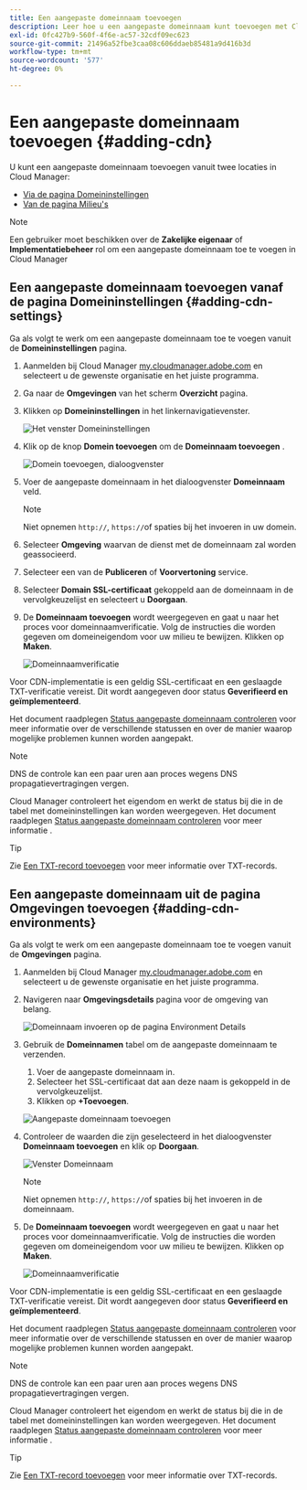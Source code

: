 ```yaml
---
title: Een aangepaste domeinnaam toevoegen
description: Leer hoe u een aangepaste domeinnaam kunt toevoegen met Cloud Manager.
exl-id: 0fc427b9-560f-4f6e-ac57-32cdf09ec623
source-git-commit: 21496a52fbe3caa08c606ddaeb85481a9d416b3d
workflow-type: tm+mt
source-wordcount: '577'
ht-degree: 0%

---
```


# Een aangepaste domeinnaam toevoegen {#adding-cdn}

U kunt een aangepaste domeinnaam toevoegen vanuit twee locaties in Cloud Manager:

* [Via de pagina Domeininstellingen](#adding-cdn-settings)
* [Van de pagina Milieu&#39;s](#adding-cdn-environments)

>[!NOTE]
>
>Een gebruiker moet beschikken over de **Zakelijke eigenaar** of **Implementatiebeheer** rol om een aangepaste domeinnaam toe te voegen in Cloud Manager

## Een aangepaste domeinnaam toevoegen vanaf de pagina Domeininstellingen {#adding-cdn-settings}

Ga als volgt te werk om een aangepaste domeinnaam toe te voegen vanuit de **Domeininstellingen** pagina.

1. Aanmelden bij Cloud Manager [my.cloudmanager.adobe.com](https://my.cloudmanager.adobe.com/) en selecteert u de gewenste organisatie en het juiste programma.

1. Ga naar de **Omgevingen** van het scherm **Overzicht** pagina.

1. Klikken op **Domeininstellingen** in het linkernavigatievenster.

   ![Het venster Domeininstellingen](/help/implementing/cloud-manager/assets/cdn/cdn-create.png)

1. Klik op de knop **Domein toevoegen** om de **Domeinnaam toevoegen** .

   ![Domein toevoegen, dialoogvenster](/help/implementing/cloud-manager/assets/cdn/add-cdn1.png)

1. Voer de aangepaste domeinnaam in het dialoogvenster **Domeinnaam** veld.

   >[!NOTE]
   >
   >Niet opnemen `http://`, `https://`of spaties bij het invoeren in uw domein.

1. Selecteer **Omgeving** waarvan de dienst met de domeinnaam zal worden geassocieerd.

1. Selecteer een van de **Publiceren** of **Voorvertoning** service.

1. Selecteer **Domain SSL-certificaat** gekoppeld aan de domeinnaam in de vervolgkeuzelijst en selecteert u **Doorgaan**.

1. De **Domeinnaam toevoegen** wordt weergegeven en gaat u naar het proces voor domeinnaamverificatie. Volg de instructies die worden gegeven om domeineigendom voor uw milieu te bewijzen. Klikken op **Maken**.

   ![Domeinnaamverificatie](/help/implementing/cloud-manager/assets/cdn/cdn-create6.png)

Voor CDN-implementatie is een geldig SSL-certificaat en een geslaagde TXT-verificatie vereist. Dit wordt aangegeven door status **Geverifieerd en geïmplementeerd**.

Het document raadplegen [Status aangepaste domeinnaam controleren](/help/implementing/cloud-manager/custom-domain-names/check-domain-name-status.md) voor meer informatie over de verschillende statussen en over de manier waarop mogelijke problemen kunnen worden aangepakt.

>[!NOTE]
>
>DNS de controle kan een paar uren aan proces wegens DNS propagatievertragingen vergen.
>
>Cloud Manager controleert het eigendom en werkt de status bij die in de tabel met domeininstellingen kan worden weergegeven. Het document raadplegen [Status aangepaste domeinnaam controleren](/help/implementing/cloud-manager/custom-domain-names/check-domain-name-status.md) voor meer informatie .

>[!TIP]
>
>Zie [Een TXT-record toevoegen](/help/implementing/cloud-manager/custom-domain-names/add-text-record.md) voor meer informatie over TXT-records.

## Een aangepaste domeinnaam uit de pagina Omgevingen toevoegen {#adding-cdn-environments}

Ga als volgt te werk om een aangepaste domeinnaam toe te voegen vanuit de **Omgevingen** pagina.

1. Aanmelden bij Cloud Manager [my.cloudmanager.adobe.com](https://my.cloudmanager.adobe.com/) en selecteert u de gewenste organisatie en het juiste programma.

1. Navigeren naar **Omgevingsdetails** pagina voor de omgeving van belang.

   ![Domeinnaam invoeren op de pagina Environment Details](/help/implementing/cloud-manager/assets/cdn/cdn-create4.png)

1. Gebruik de **Domeinnamen** tabel om de aangepaste domeinnaam te verzenden.

   1. Voer de aangepaste domeinnaam in.
   1. Selecteer het SSL-certificaat dat aan deze naam is gekoppeld in de vervolgkeuzelijst.
   1. Klikken op **+Toevoegen**.

   ![Aangepaste domeinnaam toevoegen](/help/implementing/cloud-manager/assets/cdn/cdn-create3.png)

1. Controleer de waarden die zijn geselecteerd in het dialoogvenster **Domeinnaam toevoegen** en klik op **Doorgaan**.

   ![Venster Domeinnaam](/help/implementing/cloud-manager/assets/cdn/cdn-create5.png)

   >[!NOTE]
   >
   >Niet opnemen `http://`, `https://`of spaties bij het invoeren in de domeinnaam.

1. De **Domeinnaam toevoegen** wordt weergegeven en gaat u naar het proces voor domeinnaamverificatie. Volg de instructies die worden gegeven om domeineigendom voor uw milieu te bewijzen. Klikken op **Maken**.

   ![Domeinnaamverificatie](/help/implementing/cloud-manager/assets/cdn/cdn-create6.png)

Voor CDN-implementatie is een geldig SSL-certificaat en een geslaagde TXT-verificatie vereist. Dit wordt aangegeven door status **Geverifieerd en geïmplementeerd**.

Het document raadplegen [Status aangepaste domeinnaam controleren](/help/implementing/cloud-manager/custom-domain-names/check-domain-name-status.md) voor meer informatie over de verschillende statussen en over de manier waarop mogelijke problemen kunnen worden aangepakt.

>[!NOTE]
>
>DNS de controle kan een paar uren aan proces wegens DNS propagatievertragingen vergen.
>
>Cloud Manager controleert het eigendom en werkt de status bij die in de tabel met domeininstellingen kan worden weergegeven. Het document raadplegen [Status aangepaste domeinnaam controleren](/help/implementing/cloud-manager/custom-domain-names/check-domain-name-status.md) voor meer informatie .

>[!TIP]
>
>Zie [Een TXT-record toevoegen](/help/implementing/cloud-manager/custom-domain-names/add-text-record.md) voor meer informatie over TXT-records.
